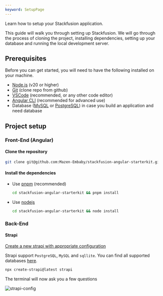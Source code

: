 ```yaml
---
keyword: SetupPage
---
```


Learn how to setup your Stackfusion application.

This guide will walk you through setting up Stackfusion. We will go through the process of cloning the project, installing dependencies, setting up your database and running the local development server.

## Prerequisites

Before you can get started, you will need to have the following installed on your machine.

- [Node.js](https://nodejs.org/en/) (v20 or higher)
- [Git](https://git-scm.com/) (clone repo from github)
- [VSCode](https://code.visualstudio.com/) (recommended, or any other code editor)
- [Angular CLI](https://angular.dev/tools/cli/setup-local) (recommended for advanced use)
- Database ([MySQL](https://www.mysql.com/downloads/) or [PostgreSQL](https://www.postgresql.org/download/)) in case you build an application and need database

## Project setup

### Front-End (Angular)

#### Clone the repository

```bash
git clone git@github.com:Mazen-Embaby/stackfusion-angular-starterkit.git
```

#### Install the dependencies

- Use [pnpm](https://pnpm.io/installation) (recommended)

  ```bash
  cd stackfusion-angular-starterkit && pnpm install
  ```

- Use [nodejs](https://nodejs.org/en/download)

  ```bash
  cd stackfusion-angular-starterkit && node install
  ```

### Back-End

#### Strapi

[Create a new strapi with appropriate configuration](https://docs.strapi.io/dev-docs/quick-start)

Strapi support `PostgreSQL`, `MySQL` and `sqllite`. You can find all supported databases [here](https://docs.strapi.io/dev-docs/installation/cli).

```bash
npx create-strapi@latest strapi
```

The terminal will now ask you a few questions

![strapi-config](/strapi-config.png)
